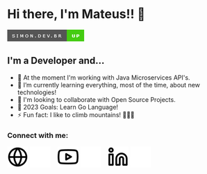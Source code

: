 # Hi there, I'm Mateus!! 👋 

[![Website](./img/img-link-site.png)](https://simon.dev.br)

## I'm a Developer and...

- 🔭 At the moment I'm working with Java Microservices API's.
- 🌱 I’m currently learning everything, most of the time, about new technologies!
- 👯 I'm looking to collaborate with Open Source Projects.
- 🥅 2023 Goals: Learn Go Language!
- ⚡ Fun fact: I like to climb mountains! 🌄⛺🤣

### Connect with me:

[![Website](./img/globe-light.svg)](https://simon.dev.br#gh-light-mode-only)
[![Website](./img/globe-dark.svg)](https://simon.dev.br#gh-dark-mode-only)
&nbsp;&nbsp;
[![Website](./img/youtube-light.svg)](https://www.youtube.com/channel/UC4K3OA_wnpclo47O2V7Mfxg#gh-light-mode-only)
[![Website](./img/youtube-dark.svg)](https://www.youtube.com/channel/UC4K3OA_wnpclo47O2V7Mfxg#gh-dark-mode-only)
&nbsp;&nbsp;
[![Website](./img/linkedin-light.svg)](https://linkedin.com/in/#gh-light-mode-only)
[![Website](./img/linkedin-dark.svg)](https://linkedin.com/in/#gh-dark-mode-only)

